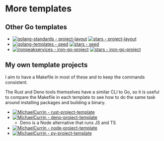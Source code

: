 # More templates


## Other Go templates

- [![golang-standards - project-layout](https://img.shields.io/static/v1?label=golang-standards&message=project-layout&color=blue&logo=github)](https://github.com/golang-standards/project-layout) [![stars - project-layout](https://img.shields.io/github/stars/golang-standards/project-layout?style=social)](https://github.com/golang-standards/project-layout)
- [![golang-templates - seed](https://img.shields.io/static/v1?label=golang-templates&message=seed&color=blue&logo=github)](https://github.com/golang-templates/seed) [![stars - seed](https://img.shields.io/github/stars/golang-templates/seed?style=social)](https://github.com/golang-templates/seed)
- [![ironpeakservices - iron-go-project](https://img.shields.io/static/v1?label=ironpeakservices&message=iron-go-project&color=blue&logo=github)](https://github.com/ironpeakservices/iron-go-project) [![stars - iron-go-project](https://img.shields.io/github/stars/ironpeakservices/iron-go-project?style=social)](https://github.com/ironpeakservices/iron-go-project)


## My own template projects

I aim to have a Makefile in most of these and to keep the commands consistent.

The Rust and Deno tools themselves have a similar CLI to Go, so it is useful to compare the Makefile in each template to see how to do the same task around installing packages and building a binary.

- [![MichaelCurrin - rust-project-template](https://img.shields.io/static/v1?label=MichaelCurrin&message=rust-project-template&color=blue&logo=github)](https://github.com/MichaelCurrin/rust-project-template)
- [![MichaelCurrin - deno-project-template](https://img.shields.io/static/v1?label=MichaelCurrin&message=deno-project-template&color=blue&logo=github)](https://github.com/MichaelCurrin/deno-project-template)
    - Deno is a Node alternative that runs JS and TS
- [![MichaelCurrin - node-project-template](https://img.shields.io/static/v1?label=MichaelCurrin&message=node-project-template&color=blue&logo=github)](https://github.com/MichaelCurrin/node-project-template)
- [![MichaelCurrin - py-project-template](https://img.shields.io/static/v1?label=MichaelCurrin&message=py-project-template&color=blue&logo=github)](https://github.com/MichaelCurrin/py-project-template)
